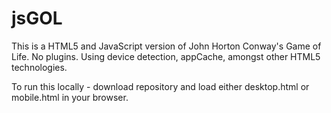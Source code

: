 # jsGOL
This is a HTML5 and JavaScript version of John Horton Conway's Game of Life. No plugins. Using device detection, appCache, amongst other HTML5 technologies.

To run this locally - download repository and load either desktop.html or mobile.html in your browser. 
